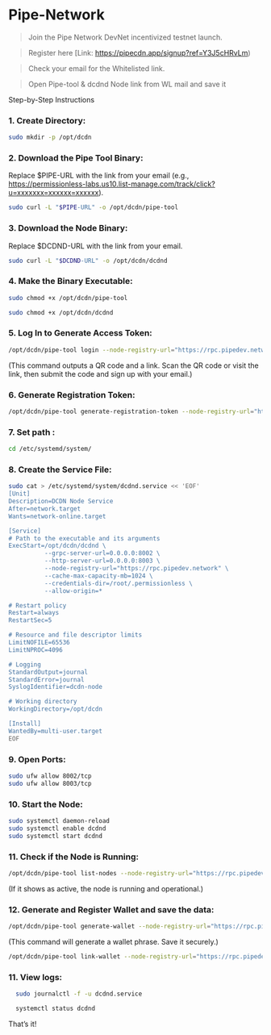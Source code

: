 # Pipe-Network

> Join the Pipe Network DevNet incentivized testnet launch.

> Register here [Link: https://pipecdn.app/signup?ref=Y3J5cHRvLm)

> Check your email for the Whitelisted link.

> Open Pipe-tool & dcdnd Node link from WL mail and save it

Step-by-Step Instructions

### 1. Create Directory:

```bash
sudo mkdir -p /opt/dcdn
```

### 2. Download the Pipe Tool Binary:
Replace $PIPE-URL with the link from your email (e.g., https://permissionless-labs.us10.list-manage.com/track/click?u=xxxxxxx=xxxxxx=xxxxxx).

```bash
sudo curl -L "$PIPE-URL" -o /opt/dcdn/pipe-tool
```

 ### 3. Download the Node Binary:
Replace $DCDND-URL with the link from your email.

```bash
sudo curl -L "$DCDND-URL" -o /opt/dcdn/dcdnd
```

 ### 4. Make the Binary Executable:

```bash
sudo chmod +x /opt/dcdn/pipe-tool
```
```bash
sudo chmod +x /opt/dcdn/dcdnd
```

### 5. Log In to Generate Access Token:

```bash
/opt/dcdn/pipe-tool login --node-registry-url="https://rpc.pipedev.network"
```

(This command outputs a QR code and a link. Scan the QR code or visit the link, then submit the code and sign up with your email.)

### 6. Generate Registration Token:

```bash
/opt/dcdn/pipe-tool generate-registration-token --node-registry-url="https://rpc.pipedev.network"
```

### 7. Set path :

```bash
cd /etc/systemd/system/
```

### 8. Create the Service File:

```bash
sudo cat > /etc/systemd/system/dcdnd.service << 'EOF'
[Unit]
Description=DCDN Node Service
After=network.target
Wants=network-online.target

[Service]
# Path to the executable and its arguments
ExecStart=/opt/dcdn/dcdnd \
          --grpc-server-url=0.0.0.0:8002 \
          --http-server-url=0.0.0.0:8003 \
          --node-registry-url="https://rpc.pipedev.network" \
          --cache-max-capacity-mb=1024 \
          --credentials-dir=/root/.permissionless \
          --allow-origin=*

# Restart policy
Restart=always
RestartSec=5

# Resource and file descriptor limits
LimitNOFILE=65536
LimitNPROC=4096

# Logging
StandardOutput=journal
StandardError=journal
SyslogIdentifier=dcdn-node

# Working directory
WorkingDirectory=/opt/dcdn

[Install]
WantedBy=multi-user.target
EOF
```

### 9. Open Ports:

```bash
sudo ufw allow 8002/tcp
sudo ufw allow 8003/tcp
```

### 10. Start the Node:

```bash
sudo systemctl daemon-reload
sudo systemctl enable dcdnd
sudo systemctl start dcdnd
```

### 11. Check if the Node is Running:

```bash
/opt/dcdn/pipe-tool list-nodes --node-registry-url="https://rpc.pipedev.network"
```

(If it shows as active, the node is running and operational.)

### 12. Generate and Register Wallet and save the data:

```bash
/opt/dcdn/pipe-tool generate-wallet --node-registry-url="https://rpc.pipedev.network"
```

(This command will generate a wallet phrase. Save it securely.)

```bash
/opt/dcdn/pipe-tool link-wallet --node-registry-url="https://rpc.pipedev.network"
```

### 11. View logs:
```bash
  sudo journalctl -f -u dcdnd.service
```
```bash
  systemctl status dcdnd
```


That’s it! 
